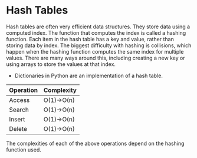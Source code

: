 # Hash Tables
Hash tables are often very efficient data structures. They store data using a computed index. The function that computes the index is called a hashing function. Each item in the hash table has a key and value, rather than storing data by index. The biggest difficulty with hashing is collisions, which happen when the hashing function computes the same index for multiple values. There are many ways around this, including creating a new key or using arrays to store the values at that index.

* Dictionaries in Python are an implementation of a hash table.

|Operation|Complexity|
|---------|----------|
|Access   |O(1)->O(n)|
|Search   |O(1)->O(n)|
|Insert   |O(1)->O(n)|
|Delete   |O(1)->O(n)| 

The complexities of each of the above operations depend on the hashing function used.
